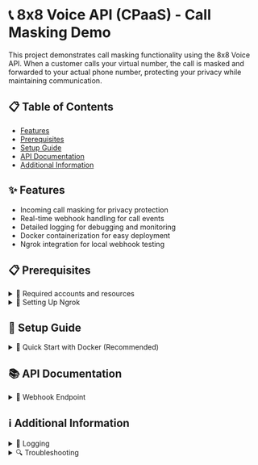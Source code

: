 # 📞 8x8 Voice API (CPaaS) - Call Masking Demo

This project demonstrates call masking functionality using the 8x8 Voice API. When a customer calls your virtual number, the call is masked and forwarded to your actual phone number, protecting your privacy while maintaining communication.

## 📋 Table of Contents
- [Features](#-features)
- [Prerequisites](#-prerequisites)
- [Setup Guide](#-setup-guide)
- [API Documentation](#-api-documentation)
- [Additional Information](#ℹ️-additional-information)

## ✨ Features

- Incoming call masking for privacy protection
- Real-time webhook handling for call events
- Detailed logging for debugging and monitoring
- Docker containerization for easy deployment
- Ngrok integration for local webhook testing

## 📋 Prerequisites

<details>
  <summary>🔑 Required accounts and resources</summary>
  
  - Docker and Docker Compose
  - 8x8 Connect Account with:
    - API Key
    - Subaccount ID
    - Virtual Number (for receiving masked calls)
  - Ngrok account with authtoken and a static domain for local testing
</details>

<details>
  <summary>🔄 Setting Up Ngrok</summary>
  
  This project requires ngrok with a static domain for webhook handling:

  - **Ngrok account**: Sign up at [ngrok.com](https://ngrok.com/signup)
  - **Static domain**: Head over to https://dashboard.ngrok.com/domains to create a static domain (Limited to 1 static url for free ngrok accounts)
  - **Authtoken**: Go to https://dashboard.ngrok.com/authtokens to create an authtoken
</details>

##  🚀 Setup Guide

<details>
  <summary>🐳 Quick Start with Docker (Recommended)</summary>
  
  1. Clone the repository:
     ```bash
     git clone https://github.com/harrism04/voice_callmasking_demo.git
     cd voice_callmasking_demo
     ```

  2. Set up environment variables:
     ```bash
     cp .env.example .env
     ```
     Edit `.env` and fill in your credentials:
     ```
     EIGHT_X_EIGHT_API_KEY=your_api_key_from_connect_portal
     EIGHT_X_EIGHT_SUBACCOUNT_ID=your_subaccount_id
     FORWARDED_PHONE_NUMBER=your_phone_number  # Number to forward masked calls to
     WEBHOOK_AUTH_TOKEN=your_randomly_generated_webhook_auth_token
     WEBHOOK_BASE_URL=your_static_ngrok_domain  # e.g., https://your-domain.ngrok-free.app
     NGROK_AUTHTOKEN=your_ngrok_authtoken
     ```

  3. Start the application:
     ```bash
     docker-compose up -d --build
     ```
     
     To check the status of your services:
     ```bash
     docker ps
     ```
     
     To view the ngrok tunnel URL:
     ```bash
     curl -s http://localhost:4040/api/tunnels
     ```

  4. Configure webhook in 8x8 Connect console:
     - Set up your webhook URL as: `{WEBHOOK_BASE_URL}/api/webhooks/mask`

The application is now ready to handle masked calls!
</details>

## 📚 API Documentation

<details>
  <summary>🔌 Webhook Endpoint</summary>

`POST /api/webhooks/mask`
   - Handles incoming call masking requests
   - When a call is received on your virtual number, it will be forwarded to your FORWARDED_PHONE_NUMBER
   - A brief message will be played to the caller indicating their call is being connected
   - No authentication required for incoming webhooks from 8x8

Example webhook payload from 8x8:
```json
{
    "payload": {
        "source": "+6591234567",
        "destination": "your_virtual_number"
    }
}
```
</details>

## ℹ️ Additional Information

<details>
  <summary>📝 Logging</summary>
  
  You can view logs of inbound/outbound API requests via ngrok's Traffic Inspector by going to:
  
  1. http://localhost:4040/ (legacy but cleaner interface)
  2. https://dashboard.ngrok.com/ → "Traffic Inspector" in the left menu
</details>

<details>
  <summary>🔍 Troubleshooting</summary>

1. Common Issues:
   - Webhook connectivity issues: Check Ngrok status and 8x8 Connect console
   - Call forwarding issues: Verify your FORWARDED_PHONE_NUMBER is correct and in international format
   - Authentication failures: Verify API keys and credentials

2. Getting Help:
   - Check 8x8 Voice API documentation
   - Monitor application logs using `docker-compose logs -f`
</details>
